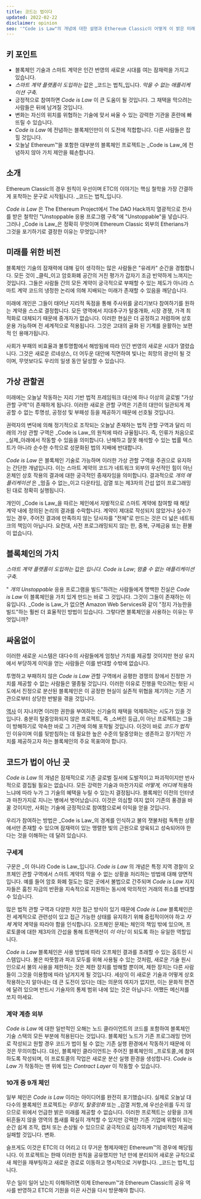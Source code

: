 ```yaml
---
title: 코드는 법이다
updated: 2022-02-22
disclaimer: opinion
seo: '"Code is Law"의 개념에 대한 설명과 Ethereum Classic이 어떻게 이 밝은 미래를 펼쳐나갈 수 있는 몇 안 되는 블록체인 프로젝트 중 하나입니다.'
---
```


## 키 포인트

- 블록체인 기술과 스마트 계약은 인간 번영의 새로운 시대를 여는 잠재력을 가지고 있습니다.
- _스마트 계약 플랫폼이 도입하는_ 값은 _코드는 법칙_입니다. _막을 수 없는 애플리케이션 구축_.
- 긍정적으로 참여하면 _Code is Law_ 이 큰 도움이 될 것입니다. 그 채택을 막으려는 사람들은 뒤에 남겨질 것입니다.
- 변화는 자신의 위치를 위협하는 기술에 맞서 싸울 수 있는 강력한 기관을 혼란에 빠뜨릴 수 있습니다.
- _Code is Law_ 에 전념하는 블록체인만이 이 도전에 적합합니다. 다른 사람들은 잡힐 것입니다.
- 오늘날 Ethereum™을 포함한 대부분의 블록체인 프로젝트는 _Code is Law_에 전념하지 않아 가치 제안을 훼손합니다.

## 소개

Ethereum Classic의 경우 원칙이 우선이며 ETC의 이야기는 핵심 철학을 가장 간결하게 포착하는 문구로 시작됩니다. _코드는 법칙_입니다.

_Code is Law_ 은 The Ethereum Project에서 The DAO Hack까지 열광적으로 찬사를 받은 철학인 "Unstoppable 응용 프로그램 구축"에 "Unstoppable"을 넣습니다. 그러나 _Code is Law_은 정확히 무엇이며 Ethereum Classic 외부의 Etherians가 그것을 포기하기로 결정한 이유는 무엇입니까?

## 미래를 위한 비전

블록체인 기술의 잠재력에 대해 깊이 생각하는 많은 사람들은 "유레카" 순간을 경험합니다. 모든 것이 _클릭_이고 암호화폐 공간의 거친 평가가 갑자기 조금 빈약하게 느껴지는 것입니다. 그들은 사람들 간의 모든 계약이 궁극적으로 부패할 수 있는 제도가 아니라 스마트 계약 코드의 냉정한 논리에 의해 지배되는 미래가 존재할 수 있음을 깨닫습니다.

미래에 개인은 그들이 태어난 지리적 독점을 통해 주사위를 굴리기보다 참여하기를 원하는 계약을 스스로 결정합니다. 모든 영역에서 지대추구가 탈중개화, 시장 경쟁, 가격 최적화로 대체되기 때문에 중개자가 없습니다. 이러한 현실은 더 공정하고 저렴하며 상호 운용 가능하며 전 세계적으로 적용됩니다. 그것은 고대의 골화 된 기계를 윤활하는 보편적 인 용매가됩니다.

사회가 부패의 비효율과 불투명함에서 해방됨에 따라 인간 번영의 새로운 시대가 열렸습니다. 그것은 새로운 르네상스, 더 어두운 대안에 직면하여 빛나는 희망의 광선이 될 것이며, 무엇보다도 우리의 일생 동안 달성할 수 있습니다.

## 가상 관할권

미래에는 오늘날 작동하는 지리 기반 법적 프레임워크 대신에 하나 이상의 글로벌 "가상 관할 구역"이 존재하게 됩니다. 이러한 새로운 관할 구역은 기존의 대안이 일관되게 제공할 수 없는 투명성, 공정성 및 부패성 등을 제공하기 때문에 선호될 것입니다.

권력자의 변덕에 의해 정기적으로 조작되는 오늘날 존재하는 법적 관할 구역과 달리 미래의 가상 관할 구역은 _Code is Law_의 원칙에 따라 규율됩니다. 즉, 인류가 처음으로 _실제_아래에서 작동할 수 있음을 의미합니다. 난해하고 잘못 해석할 수 있는 법률 텍스트가 아니라 순수한 수학으로 성문화된 법의 지배에 반대합니다.

_Code is Law_ 은 블록체인 기술로 가능하며 이러한 가상 관할 구역을 주권으로 유지하는 간단한 개념입니다. 이는 스마트 계약의 코드가 네트워크 외부의 우선적인 힘이 아닌 온체인 상호 작용의 결과에 대한 궁극적인 중재자임을 의미합니다. 결과적으로 _개의 애플리케이션_ 은 _멈출 수 없는_이고 다운타임, 검열 또는 제3자의 간섭 없이 프로그래밍된 대로 정확히 실행됩니다.

개인이 _Code is Law_을 따르는 체인에서 자발적으로 스마트 계약에 참여할 때 해당 계약 내에 정의된 논리의 결과를 수락합니다. 계약이 제대로 작성되지 않았거나 실수가 있는 경우, 주어진 결과에 만족하지 않는 당사자를 "전체"로 만드는 것은 더 넓은 네트워크의 책임이 아닙니다. 요컨대, 사전 프로그래밍되지 않는 한, 중복, 구제금융 또는 환불이 없습니다.

## 블록체인의 가치

_스마트 계약 플랫폼이 도입하는_ 값은 _입니다. Code is Law_; _멈출 수 없는 애플리케이션 구축_.

" _개의 Unstoppable_ 응용 프로그램을 빌드"하려는 사람들에게 명백한 진실은 _Code is Law_ 이 블록체인을 가치 있게 만드는 바로 그 것입니다. 그것이 그들이 존재하는 이유입니다. _Code is Law_가 없으면 Amazon Web Services와 같이 "정지 가능한을 빌드"하는 훨씬 더 효율적인 방법이 있습니다. 그렇다면 블록체인을 사용하는 이유는 무엇입니까?

## 싸움없이

이러한 새로운 시스템은 대다수의 사람들에게 엄청난 가치를 제공할 것이지만 현상 유지에서 부당하게 이익을 얻는 사람들은 이를 반대할 수밖에 없습니다.

투명하고 부패하지 않은 _Code is Law_ 관할 구역에서 공평한 경쟁의 장에서 진정한 가치를 제공할 수 없는 사람들은 멸종될 것입니다. 이러한 이유로 진행을 막으려는 헛된 시도에서 진정으로 분산된 블록체인은 이 공정한 현실이 실존적 위협을 제기하는 기존 기관으로부터 상당한 반발을 겪을 것입니다.

[역사](https://www.eff.org/wp/riaa-v-people-five-years-later) 이 지나치면 이러한 권한을 부여하는 신기술의 채택을 억제하려는 시도가 있을 것입니다. 충분히 탈중앙화되지 않은 프로젝트, 즉 _소버린 등급_이 아닌 프로젝트는 그들이 방해하기로 약속한 바로 그 기관에 의해 포착될 것입니다. 이것이 바로 _코드가 법칙_ 인 이유이며 이를 뒷받침하는 데 필요한 높은 수준의 탈중앙화는 생존하고 장기적인 가치를 제공하고자 하는 블록체인의 주요 목표여야 합니다.

## 코드가 법이 아닌 곳

_Code is Law_ 의 개념은 잠재적으로 기존 글로벌 질서에 도발적이고 파괴적이지만 반사적으로 결집될 필요는 없습니다. 모든 강력한 기술과 마찬가지로 _어떻게, 어디에_ 적용하느냐에 따라 누가 그 기술의 혜택을 누릴 수 있는지 결정됩니다. 블록체인 이전의 인터넷과 마찬가지로 지니는 병에서 벗어났습니다. 이것은 의심할 여지 없이 기존의 풍경을 바꿀 것이지만, 사회는 기술에 긍정적으로 참여함으로써 이익을 얻을 것입니다.

우리가 참여하는 방법은 _Code is Law_의 경계를 인식하고 불의 잿불처럼 독특한 상황에서만 존재할 수 있으며 잠재력이 있는 맹렬한 빛의 근원으로 양육되고 성숙되어야 한다는 것을 이해하는 데 달려 있습니다.

### 구세계

구문은 _이 아니라 Code is Law_입니다. _Code is Law_ 의 개념은 특정 지역 경찰이 오프체인 관할 구역에서 스마트 계약의 막을 수 없는 상황을 처리하는 방법에 대해 양면적입니다. 예를 들어 암호 화폐 절도는 많은 곳에서 불법으로 간주되며 _Code is Law_ 지지자들은 훔친 자금의 반환을 지속적으로 지원하는 동시에 악의적인 거래의 취소를 반대할 수 있습니다.

많은 법적 관할 구역과 다양한 치안 접근 방식이 있기 때문에 *Code is Law* 블록체인은 전 세계적으로 관련성이 있고 접근 가능한 상태를 유지하기 위해 중립적이어야 하고 *자체* 계약 계약을 따라야 함을 인식합니다. 오프체인 문제는 체인의 책임 밖에 있으며, 프로토콜에 대한 제3자의 간섭을 통해 트랜잭션이 _이 아닌_ 이 되도록 하는 유일한 역할입니다.

_Code is Law_ 블록체인은 사용 방법에 따라 오프체인 결과를 초래할 수 있는 옵트인 시스템입니다. 불은 따뜻함과 파괴 모두를 위해 사용될 수 있는 것처럼, 새로운 기술 원시인으로서 불의 사용을 제한하는 것은 제한 장치를 방해할 뿐이며, 제한 장치는 다른 사람들이 그것을 이용함에 따라 남겨지게 될 것입니다. 세상이 이 새로운 기술과 어떻게 상호작용하는지 알아내는 데 큰 도전이 있다는 데는 의문의 여지가 없지만, 이는 문화적 편견에 달려 있으며 반드시 기술자의 통제 범위 내에 있는 것은 아닙니다. 어쨌든 메신저를 쏘지 마세요.

### 계약 계층 외부

_Code is Law_ 에 대한 일반적인 오해는 노드 클라이언트의 코드를 포함하여 블록체인 기술 스택의 모든 부분에 적용된다는 것입니다. 블록체인 노드가 기존 프로그래밍 언어로 작성되고 원할 경우 코드가 법이 될 수 없는 기존 실행 환경에서 작동하기 때문에 이것은 무의미합니다. 대신, 블록체인 클라이언트는 주어진 블록체인의 _프로토콜_에 참여하도록 작성되며, 이 프로토콜의 작업은 새로운 분산 실행 환경을 생성합니다. _Code is Law_ 가 작동하는 맨 위에 있는 _Contract Layer_ 이 작동할 수 있습니다.

### 10개 중 9개 체인

일부 체인은 _Code is Law_ 이라는 아이디어를 완전히 포기했습니다. 실제로 오늘날 대다수의 블록체인 프로젝트는 _무정지_, _탈중앙화_ 또는 _검열 저항_에 우선순위를 두지 않으므로 위에서 언급한 밝은 미래를 제공할 수 없습니다. 이러한 프로젝트는 상황을 크게 뒤흔들지 않을 영역의 틈새를 확실히 개척할 수 있지만 강력한 기존 기업에 위협이 되는 순간 쉽게 조작, 캡처 또는 손상될 수 있으므로 궁극적으로 심각하게 기념비적인 제공에 실패할 것입니다. 변화.

슬프게도 이것은 ETC의 더 어리고 더 무거운 형제자매인 Ethereum™의 경우에 해당됩니다. 이 프로젝트는 한때 이러한 원칙을 공유했지만 1년 만에 분리되어 새로운 규칙으로 새 체인을 재부팅하고 새로운 경로로 이동하고 명시적으로 거부합니다. _코드는 법칙_입니다.

무슨 일이 일어 났는지 이해하려면 이제 Ethereum™과 Ethereum Classic의 공유 역사를 반영하고 ETC의 기원을 이끈 사건을 다시 방문해야 합니다.

